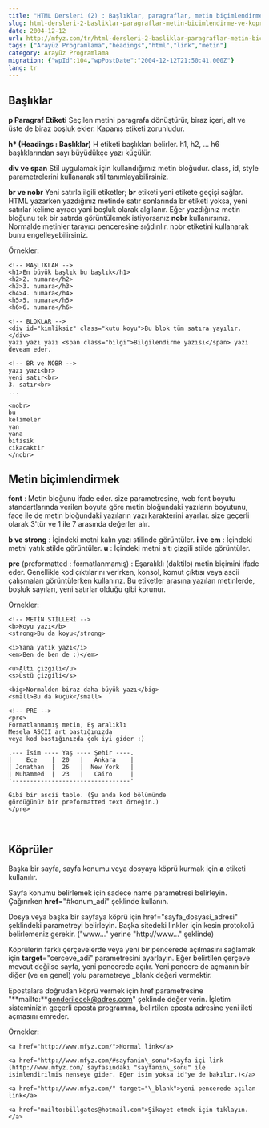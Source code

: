 ```yaml
---
title: "HTML Dersleri (2) : Başlıklar, paragraflar, metin biçimlendirme ve köprüler"
slug: html-dersleri-2-basliklar-paragraflar-metin-bicimlendirme-ve-kopruler
date: 2004-12-12
url: http://mfyz.com/tr/html-dersleri-2-basliklar-paragraflar-metin-bicimlendirme-ve-kopruler/
tags: ["Arayüz Programlama","headings","html","link","metin"]
category: Arayüz Programlama
migration: {"wpId":104,"wpPostDate":"2004-12-12T21:50:41.000Z"}
lang: tr
---
```


## Başlıklar

**p Paragraf Etiketi** Seçilen metini paragrafa dönüştürür, biraz içeri, alt ve üste de biraz boşluk ekler. Kapanış etiketi zorunludur.

**h\* (Headings : Başlıklar)** H etiketi başlıkları belirler. h1, h2, ... h6 başlıklarından sayı büyüdükçe yazı küçülür.

**div ve span** Stil uygulamak için kullandığımız metin bloğudur. class, id, style parametrelerini kullanarak stil tanımlayabilirsiniz.

**br ve nobr** Yeni satırla ilgili etiketler; **br** etiketi yeni etikete geçişi sağlar. HTML yazarken yazdığınız metinde satır sonlarında br etiketi yoksa, yeni satırlar kelime ayracı yani boşluk olarak algılanır. Eğer yazdığınız metin bloğunu tek bir satırda görüntülemek istiyorsanız **nobr** kullanırsınız. Normalde metinler tarayıcı penceresine sığdırılır. nobr etiketini kullanarak bunu engelleyebilirsiniz.

Örnekler:
```
<!-- BAŞLIKLAR -->
<h1>En büyük başlık bu başlık</h1>
<h2>2. numara</h2>
<h3>3. numara</h3>
<h4>4. numara</h4>
<h5>5. numara</h5>
<h6>6. numara</h6>

<!-- BLOKLAR -->
<div id="kimliksiz" class="kutu koyu">Bu blok tüm satıra yayılır.</div>
yazı yazı yazı <span class="bilgi">Bilgilendirme yazısı</span> yazı deveam eder.

<!-- BR ve NOBR -->
yazı yazı<br>
yeni satır<br>
3. satır<br>
...

<nobr>
bu
kelimeler
yan
yana
bitisik
cikacaktir
</nobr>

```

## Metin biçimlendirmek

**font** : Metin bloğunu ifade eder. size parametresine, web font boyutu standartlarında verilen boyuta göre metin bloğundaki yazıların boyutunu, face ile de metin bloğundaki yazıların yazı karakterini ayarlar. size geçerli olarak 3'tür ve 1 ile 7 arasında değerler alır.

**b ve strong** : İçindeki metni kalın yazı stilinde görüntüler. **i ve em** : İçindeki metni yatık stilde görüntüler. **u** : İçindeki metni altı çizgili stilde görüntüler.

**pre** (preformatted : formatlanmamış) : Eşaralıklı (daktilo) metin biçimini ifade eder. Genellikle kod çıktılarını verirken, konsol, komut çıktısı veya ascii çalışmaları görüntülerken kullanırız. Bu etiketler arasına yazılan metinlerde, boşluk sayıları, yeni satırlar olduğu gibi korunur.

Örnekler:
```
<!-- METİN STİLLERİ -->
<b>Koyu yazı</b>
<strong>Bu da koyu</strong>

<i>Yana yatık yazı</i>
<em>Ben de ben de :)</em>

<u>Altı çizgili</u>
<s>Üstü çizgili</s>

<big>Normalden biraz daha büyük yazı</big>
<small>Bu da küçük</small>

<!-- PRE -->
<pre>
Formatlanmamış metin, Eş aralıklı
Mesela ASCII art bastığınızda
veya kod bastığınızda çok iyi gider :)

.--- İsim ---- Yaş ---- Şehir ----.
|    Ece    |  20   |   Ankara    |
| Jonathan  |  26   |  New York   |
| Muhammed  |  23   |   Cairo     |
'---------------------------------'

Gibi bir ascii tablo. (Şu anda kod bölümünde
gördüğünüz bir preformatted text örneğin.)
</pre>

```
 

## Köprüler

Başka bir sayfa, sayfa konumu veya dosyaya köprü kurmak için **a** etiketi kullanılır.

Sayfa konumu belirlemek için sadece name parametresi belirleyin. Çağırırken **href**\="#konum\_adi" şeklinde kullanın.

Dosya veya başka bir sayfaya köprü için href="sayfa\_dosyasi\_adresi" şeklindeki parametreyi belirleyin. Başka sitedeki linkler için kesin protokolü belirlemeniz gerekir. ("www..." yerine "http://www..." şeklinde)

Köprülerin farklı çerçevelerde veya yeni bir pencerede açılmasını sağlamak için **target**\="cerceve\_adi" parametresini ayarlayın. Eğer belirtilen çerçeve mevcut değilse sayfa, yeni pencerede açılır. Yeni pencere de açmanın bir diğer (ve en genel) yolu parametreye \_blank değeri vermektir.

Epostalara doğrudan köprü vermek için href parametresine "**mailto:**gonderilecek@adres.com" şeklinde değer verin. İşletim sisteminizin geçerli eposta programına, belirtilen eposta adresine yeni ileti açmasını emreder.

Örnekler:
```
<a href="http://www.mfyz.com/">Normal link</a>

<a href="http://www.mfyz.com/#sayfanin\_sonu">Sayfa içi link (http://www.mfyz.com/ sayfasındaki "sayfanin\_sonu" ile isimlendirilmis nenseye gider. Eğer isim yoksa id'ye de bakılır.)</a>

<a href="http://www.mfyz.com/" target="\_blank">yeni pencerede açılan link</a>

<a href="mailto:billgates@hotmail.com">Şikayet etmek için tıklayın.</a>

```